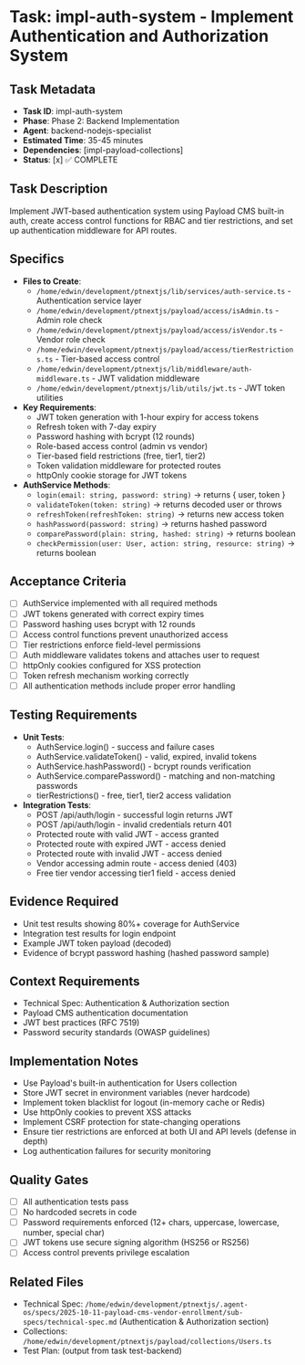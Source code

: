 # Task: impl-auth-system - Implement Authentication and Authorization System

## Task Metadata
- **Task ID**: impl-auth-system
- **Phase**: Phase 2: Backend Implementation
- **Agent**: backend-nodejs-specialist
- **Estimated Time**: 35-45 minutes
- **Dependencies**: [impl-payload-collections]
- **Status**: [x] ✅ COMPLETE

## Task Description
Implement JWT-based authentication system using Payload CMS built-in auth, create access control functions for RBAC and tier restrictions, and set up authentication middleware for API routes.

## Specifics
- **Files to Create**:
  - `/home/edwin/development/ptnextjs/lib/services/auth-service.ts` - Authentication service layer
  - `/home/edwin/development/ptnextjs/payload/access/isAdmin.ts` - Admin role check
  - `/home/edwin/development/ptnextjs/payload/access/isVendor.ts` - Vendor role check
  - `/home/edwin/development/ptnextjs/payload/access/tierRestrictions.ts` - Tier-based access control
  - `/home/edwin/development/ptnextjs/lib/middleware/auth-middleware.ts` - JWT validation middleware
  - `/home/edwin/development/ptnextjs/lib/utils/jwt.ts` - JWT token utilities
- **Key Requirements**:
  - JWT token generation with 1-hour expiry for access tokens
  - Refresh token with 7-day expiry
  - Password hashing with bcrypt (12 rounds)
  - Role-based access control (admin vs vendor)
  - Tier-based field restrictions (free, tier1, tier2)
  - Token validation middleware for protected routes
  - httpOnly cookie storage for JWT tokens
- **AuthService Methods**:
  - `login(email: string, password: string)` → returns { user, token }
  - `validateToken(token: string)` → returns decoded user or throws
  - `refreshToken(refreshToken: string)` → returns new access token
  - `hashPassword(password: string)` → returns hashed password
  - `comparePassword(plain: string, hashed: string)` → returns boolean
  - `checkPermission(user: User, action: string, resource: string)` → returns boolean

## Acceptance Criteria
- [ ] AuthService implemented with all required methods
- [ ] JWT tokens generated with correct expiry times
- [ ] Password hashing uses bcrypt with 12 rounds
- [ ] Access control functions prevent unauthorized access
- [ ] Tier restrictions enforce field-level permissions
- [ ] Auth middleware validates tokens and attaches user to request
- [ ] httpOnly cookies configured for XSS protection
- [ ] Token refresh mechanism working correctly
- [ ] All authentication methods include proper error handling

## Testing Requirements
- **Unit Tests**:
  - AuthService.login() - success and failure cases
  - AuthService.validateToken() - valid, expired, invalid tokens
  - AuthService.hashPassword() - bcrypt rounds verification
  - AuthService.comparePassword() - matching and non-matching passwords
  - tierRestrictions() - free, tier1, tier2 access validation
- **Integration Tests**:
  - POST /api/auth/login - successful login returns JWT
  - POST /api/auth/login - invalid credentials return 401
  - Protected route with valid JWT - access granted
  - Protected route with expired JWT - access denied
  - Protected route with invalid JWT - access denied
  - Vendor accessing admin route - access denied (403)
  - Free tier vendor accessing tier1 field - access denied

## Evidence Required
- Unit test results showing 80%+ coverage for AuthService
- Integration test results for login endpoint
- Example JWT token payload (decoded)
- Evidence of bcrypt password hashing (hashed password sample)

## Context Requirements
- Technical Spec: Authentication & Authorization section
- Payload CMS authentication documentation
- JWT best practices (RFC 7519)
- Password security standards (OWASP guidelines)

## Implementation Notes
- Use Payload's built-in authentication for Users collection
- Store JWT secret in environment variables (never hardcode)
- Implement token blacklist for logout (in-memory cache or Redis)
- Use httpOnly cookies to prevent XSS attacks
- Implement CSRF protection for state-changing operations
- Ensure tier restrictions are enforced at both UI and API levels (defense in depth)
- Log authentication failures for security monitoring

## Quality Gates
- [ ] All authentication tests pass
- [ ] No hardcoded secrets in code
- [ ] Password requirements enforced (12+ chars, uppercase, lowercase, number, special char)
- [ ] JWT tokens use secure signing algorithm (HS256 or RS256)
- [ ] Access control prevents privilege escalation

## Related Files
- Technical Spec: `/home/edwin/development/ptnextjs/.agent-os/specs/2025-10-11-payload-cms-vendor-enrollment/sub-specs/technical-spec.md` (Authentication & Authorization section)
- Collections: `/home/edwin/development/ptnextjs/payload/collections/Users.ts`
- Test Plan: (output from task test-backend)
